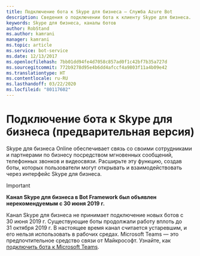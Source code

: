 ```yaml
---
title: Подключение бота к Skype для бизнеса — Служба Azure Bot
description: Сведения о подключении бота к клиенту Skype для бизнеса.
keywords: Skype для бизнеса, каналы ботов
author: RobStand
ms.author: kamrani
manager: kamrani
ms.topic: article
ms.service: bot-service
ms.date: 12/13/2017
ms.openlocfilehash: 7bb01dd94fe4d7058c857ad0f1c42bf7b35a727d
ms.sourcegitcommit: 772b9278d95e4b6dd4afccf4a9803f11a4b09e42
ms.translationtype: HT
ms.contentlocale: ru-RU
ms.lasthandoff: 03/22/2020
ms.locfileid: "80117602"
---
```

# <a name="connect-a-bot-to-skype-for-business-preview"></a>Подключение бота к Skype для бизнеса (предварительная версия)

Skype для бизнеса Online обеспечивает связь со своими сотрудниками и партнерами по бизнесу посредством мгновенных сообщений, телефонных звонков и видеосвязи. Расширьте эту функцию, создав боты, которых пользователи могут открывать и взаимодействовать через интерфейс Skype для бизнеса.

> [!IMPORTANT]
> **Канал Skype для бизнеса в Bot Framework был объявлен нерекомендуемым с 30 июня 2019 г.**
>
> Канал Skype для бизнеса не принимает подключение новых ботов с 30 июня 2019 г.  Существующие боты продолжали работу вплоть до 31 октября 2019 г.  В настоящее время канал считается устаревшим, и его нельзя использовать в рабочих средах.  Microsoft Teams — это предпочтительное средство связи от Майкрософт.  Узнайте, как [подключить бота к Microsoft Teams](https://aka.ms/channel-connect-teams).
